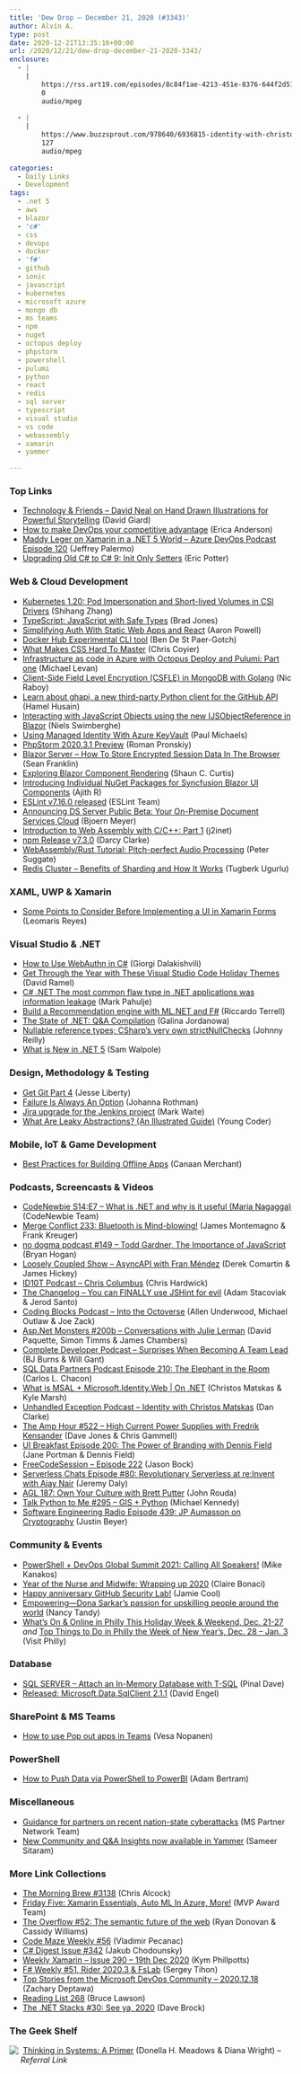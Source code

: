 ```yaml
---
title: 'Dew Drop – December 21, 2020 (#3343)'
author: Alvin A.
type: post
date: 2020-12-21T13:35:16+00:00
url: /2020/12/21/dew-drop-december-21-2020-3343/
enclosure:
  - |
    |
        https://rss.art19.com/episodes/8c84f1ae-4213-451e-8376-644f2d514e09.mp3
        0
        audio/mpeg
        
  - |
    |
        https://www.buzzsprout.com/978640/6936815-identity-with-christos-matskas.mp3?blob_id=29493911
        127
        audio/mpeg
        
categories:
  - Daily Links
  - Development
tags:
  - .net 5
  - aws
  - blazor
  - 'c#'
  - css
  - devops
  - docker
  - 'f#'
  - github
  - ionic
  - javascript
  - kubernetes
  - microsoft azure
  - mongo db
  - ms teams
  - npm
  - nuget
  - octopus deploy
  - phpstorm
  - powershell
  - pulumi
  - python
  - react
  - redis
  - sql server
  - typescript
  - visual studio
  - vs code
  - webassembly
  - xamarin
  - yammer

---
```

### <a name="top"></a>Top Links

  * <a href="http://davidgiard.com/2020/12/21/DavidNealOnHandDrawnIllustrationsForPowerfulStorytelling.aspx" target="_blank" rel="noopener">Technology & Friends &#8211; David Neal on Hand Drawn Illustrations for Powerful Storytelling</a> (David Giard)
  * <a href="https://github.blog/2020-12-18-how-to-make-devops-your-competitive-advantage/" target="_blank" rel="noopener">How to make DevOps your competitive advantage</a> (Erica Anderson)
  * <a href="http://azuredevopspodcast.clear-measure.com/maddy-leger-on-xamarin-in-a-net-5-world-episode-120" target="_blank" rel="noopener">Maddy Leger on Xamarin in a .NET 5 World &#8211; Azure DevOps Podcast Episode 120</a> (Jeffrey Palermo)
  * <a href="http://pottereric.github.com/2020/12/18/upgrading-old-csharp-to-csharp-9-init-only-setters/" target="_blank" rel="noopener">Upgrading Old C# to C# 9: Init Only Setters</a> (Eric Potter)



### <a name="web"></a>Web & Cloud Development

  * <a href="https://kubernetes.io/blog/2020/12/18/kubernetes-1.20-pod-impersonation-short-lived-volumes-in-csi/" target="_blank" rel="noopener">Kubernetes 1.20: Pod Impersonation and Short-lived Volumes in CSI Drivers</a> (Shihang Zhang)
  * <a href="https://www.developer.com/lang/jscript/typescript-javascript-with-safe-types.html" target="_blank" rel="noopener">TypeScript: JavaScript with Safe Types</a> (Brad Jones)
  * <a href="https://www.aaron-powell.com/posts/2020-12-21-simplifying-auth-with-static-web-apps-and-react/" target="_blank" rel="noopener">Simplifying Auth With Static Web Apps and React</a> (Aaron Powell)
  *  <a href="https://www.docker.com/blog/docker-hub-experimental-cli-tool/" target="_blank" rel="noopener">Docker Hub Experimental CLI tool</a> (Ben De St Paer-Gotch)
  * <a href="https://timseverien.com/posts/2020-12-06-what-makes-css-hard-to-master/" target="_blank" rel="noopener">What Makes CSS Hard To Master</a> (Chris Coyier)
  * <a href="http://feedproxy.google.com/~r/OctopusDeploy/~3/kmseUtvf4nk/iac-azure-octopus-pulumi-part-1" target="_blank" rel="noopener">Infrastructure as code in Azure with Octopus Deploy and Pulumi: Part one</a> (Michael Levan)
  * <a href="https://www.thepolyglotdeveloper.com/2020/12/field-level-encryption-fle-mongodb-golang/" target="_blank" rel="noopener">Client-Side Field Level Encryption (CSFLE) in MongoDB with Golang</a> (Nic Raboy)
  * <a href="https://github.blog/2020-12-18-learn-about-ghapi-a-new-third-party-python-client-for-the-github-api/" target="_blank" rel="noopener">Learn about ghapi, a new third-party Python client for the GitHub API</a> (Hamel Husain)
  * <a href="https://swimburger.net/blog/dotnet/interacting-with-javascript-objects-using-the-new-ijsobjectreference-in-blazor" target="_blank" rel="noopener">Interacting with JavaScript Objects using the new IJSObjectReference in Blazor</a> (Niels Swimberghe)
  * <a href="https://www.pmichaels.net/2020/12/19/using-managed-identity-with-azure-keyvault/?utm_source=rss&utm_medium=rss&utm_campaign=using-managed-identity-with-azure-keyvault" target="_blank" rel="noopener">Using Managed Identity With Azure KeyVault</a> (Paul Michaels)
  * <a href="https://blog.jetbrains.com/phpstorm/2020/12/phpstorm-2020-3-1-preview/" target="_blank" rel="noopener">PhpStorm 2020.3.1 Preview</a> (Roman Pronskiy)
  * <a href="https://www.c-sharpcorner.com/article/blazor-server-how-to-use-local-browser-storage/" target="_blank" rel="noopener">Blazor Server &#8211; How To Store Encrypted Session Data In The Browser</a> (Sean Franklin)
  * <a href="https://www.codeproject.com/Articles/5290129/Exploring-Blazor-Component-Rendering" target="_blank" rel="noopener">Exploring Blazor Component Rendering</a> (Shaun C. Curtis)
  * <a href="https://www.syncfusion.com/blogs/post/introducing-individual-nuget-packages-for-syncfusion-blazor-ui-components.aspx" target="_blank" rel="noopener">Introducing Individual NuGet Packages for Syncfusion Blazor UI Components</a> (Ajith R)
  * <a href="https://eslint.org/blog/2020/12/eslint-v7.16.0-released" target="_blank" rel="noopener">ESLint v7.16.0 released</a> (ESLint Team)
  * <a href="https://www.textcontrol.com/blog/2020/12/18/announcing-ds-server-public-beta/" target="_blank" rel="noopener">Announcing DS Server Public Beta: Your On-Premise Document Services Cloud</a> (Bjoern Meyer)
  * <a href="https://blog.j2i.net/2020/12/20/introduction-to-web-assembly-with-c-c-part-1/" target="_blank" rel="noopener">Introduction to Web Assembly with C/C++: Part 1</a> (j2inet)
  * <a href="https://blog.npmjs.org/post/637875064602296320" target="_blank" rel="noopener">npm Release v7.3.0</a> (Darcy Clarke)
  * <a href="https://www.toptal.com/webassembly/webassembly-rust-tutorial-web-audio" target="_blank" rel="noopener">WebAssembly/Rust Tutorial: Pitch-perfect Audio Processing</a> (Peter Suggate)
  * <a href="http://feedproxy.google.com/~r/TugberkUgurlu/~3/gPp5MEoH3jo/redis-cluster-benefits-of-sharding-and-how-it-works" target="_blank" rel="noopener">Redis Cluster &#8211; Benefits of Sharding and How It Works</a> (Tugberk Ugurlu)



### <a name="silverlight"></a>XAML, UWP & Xamarin

  * <a href="https://www.telerik.com/blogs/points-to-consider-before-implementing-ui-xamarin-forms" target="_blank" rel="noopener">Some Points to Consider Before Implementing a UI in Xamarin Forms</a> (Leomaris Reyes)



### <a name="dotnet"></a>Visual Studio & .NET

  * <a href="https://developer.okta.com/blog/2020/12/18/how-to-use-webauthn-csharp-dotnet" target="_blank" rel="noopener">How to Use WebAuthn in C#</a> (Giorgi Dalakishvili)
  * <a href="https://visualstudiomagazine.com/articles/2020/12/17/holiday-themes.aspx" target="_blank" rel="noopener">Get Through the Year with These Visual Studio Code Holiday Themes</a> (David Ramel)
  * <a href="http://feedproxy.google.com/~r/MetadataConsulting/~3/N30jPX8iXKk/CSharp-dotNet-The-most-common-flaw-type-in-dotNet-applications-was-information-leakage.html" target="_blank" rel="noopener">C# .NET The most common flaw type in .NET applications was information leakage</a> (Mark Pahulje)
  * <a href="http://www.rickyterrell.com/?p=214" target="_blank" rel="noopener">Build a Recommendation engine with ML.NET and F#</a> (Riccardo Terrell)
  * <a href="https://www.telerik.com/blogs/the-state-of-dotnet-qa-compilation" target="_blank" rel="noopener">The State of .NET: Q&A Compilation</a> (Galina Jordanowa)
  * <a href="http://blog.johnnyreilly.com/2020/12/nullable-reference-types-csharp-strictnullchecks.html" target="_blank" rel="noopener">Nullable reference types; CSharp&#8217;s very own strictNullChecks</a> (Johnny Reilly)
  * <a href="https://hackernoon.com/what-is-new-in-net-5-pb15317e?source=rss" target="_blank" rel="noopener">What is New in .NET 5</a> (Sam Walpole)



### <a name="design"></a>Design, Methodology & Testing

  * <a href="http://feedproxy.google.com/~r/JesseLiberty-SilverlightGeek/~3/_0U5VFtq-KY/" target="_blank" rel="noopener">Get Git Part 4</a> (Jesse Liberty)
  * <a href="http://feedproxy.google.com/~r/ManagingProductDevelopment/~3/tFGaZuXVrQw/" target="_blank" rel="noopener">Failure Is Always An Option</a> (Johanna Rothman)
  * <a href="http://feedproxy.google.com/~r/ContinuousBlog/~3/4eR5jYktgIo/" target="_blank" rel="noopener">Jira upgrade for the Jenkins project</a> (Mark Waite)
  * <a href="https://medium.com/young-coder/what-are-leaky-abstractions-an-illustrated-guide-f2982ff21cae?source=rss----d3d5cbdde463---4" target="_blank" rel="noopener">What Are Leaky Abstractions? (An Illustrated Guide)</a> (Young Coder)



### <a name="mobile"></a>Mobile, IoT & Game Development

  * <a href="https://ionicframework.com/blog/best-practices-for-building-offline-apps/" target="_blank" rel="noopener">Best Practices for Building Offline Apps</a> (Canaan Merchant)



### <a name="podcasts"></a>Podcasts, Screencasts & Videos

  * <a href="https://www.codenewbie.org/podcast/what-is-net-and-why-is-it-useful" target="_blank" rel="noopener">CodeNewbie S14:E7 &#8211; What is .NET and why is it useful (Maria Nagagga)</a> (CodeNewbie Team)
  * <a href="http://www.mergeconflict.fm/233" target="_blank" rel="noopener">Merge Conflict 233: Bluetooth is Mind-blowing!</a> (James Montemagno & Frank Kreuger)
  * <a href="http://feedproxy.google.com/~r/NoDogmaPodcast/~3/BUkil95Gcq4/149-todd-gardner-the-importance-of-javascript-t1tMvbcs" target="_blank" rel="noopener">no dogma podcast #149 &#8211; Todd Gardner, The Importance of JavaScript</a> (Bryan Hogan)
  * <a href="http://www.youtube.com/watch?v=6XbBJ6xF-uY" target="_blank" rel="noopener">Loosely Coupled Show &#8211; AsyncAPI with Fran Méndez</a> (Derek Comartin & James Hickey)
  * <a href="https://rss.art19.com/episodes/8c84f1ae-4213-451e-8376-644f2d514e09.mp3" target="_blank" rel="noopener">ID10T Podcast &#8211; Chris Columbus</a> (Chris Hardwick)
  * <a href="https://changelog.com/podcast/424" target="_blank" rel="noopener">The Changelog &#8211; You can FINALLY use JSHint for evil</a> (Adam Stacoviak & Jerod Santo)
  * <a href="https://www.codingblocks.net/podcast/into-the-octoverse/" target="_blank" rel="noopener">Coding Blocks Podcast &#8211; Into the Octoverse</a> (Allen Underwood, Michael Outlaw & Joe Zack)
  * <a href="http://www.youtube.com/watch?v=fxTl84zg7zY" target="_blank" rel="noopener">Asp.Net Monsters #200b &#8211; Conversations with Julie Lerman</a> (David Paquette, Simon Timms & James Chambers)
  * <a href="https://completedeveloperpodcast.com/surprises-when-becoming-a-team-lead/?utm_source=rss&utm_medium=rss&utm_campaign=surprises-when-becoming-a-team-lead" target="_blank" rel="noopener">Complete Developer Podcast &#8211; Surprises When Becoming A Team Lead</a> (BJ Burns & Will Gant)
  * <a href="http://sqldatapartners.com/2020/12/18/episode-210-the-elephant-in-the-room/" target="_blank" rel="noopener">SQL Data Partners Podcast Episode 210: The Elephant in the Room</a> (Carlos L. Chacon)
  * <a href="https://channel9.msdn.com/Shows/On-NET/What-is-MSAL--MicrosoftIdentityWeb?WT.mc_id=DOP-MVP-4025064" target="_blank" rel="noopener">What is MSAL + Microsoft.Identity.Web | On .NET</a> (Christos Matskas & Kyle Marsh)
  * <a href="https://www.buzzsprout.com/978640/6936815-identity-with-christos-matskas.mp3?blob_id=29493911" target="_blank" rel="noopener">Unhandled Exception Podcast &#8211; Identity with Christos Matskas</a> (Dan Clarke)
  * <a href="http://feedproxy.google.com/~r/TheAmpHour/~3/Ub8bIFR0f7k/" target="_blank" rel="noopener">The Amp Hour #522 – High Current Power Supplies with Fredrik Kensander</a> (Dave Jones & Chris Gammell)
  * <a href="https://uibreakfast.com/200-the-power-of-branding-with-dennis-field" target="_blank" rel="noopener">UI Breakfast Episode 200: The Power of Branding with Dennis Field</a> (Jane Portman & Dennis Field)
  * <a href="http://www.youtube.com/watch?v=WoecQ64zxeQ" target="_blank" rel="noopener">FreeCodeSession &#8211; Episode 222</a> (Jason Bock)
  * <a href="https://share.transistor.fm/s/03fdd37a" target="_blank" rel="noopener">Serverless Chats Episode #80: Revolutionary Serverless at re:Invent with Ajay Nair</a> (Jeremy Daly)
  * <a href="https://www.ageekleader.com/agl-187-own-your-culture-with-brett-putter/" target="_blank" rel="noopener">AGL 187: Own Your Culture with Brett Putter</a> (John Rouda)
  * <a href="https://talkpython.fm/episodes/show/295/gis-python" target="_blank" rel="noopener">Talk Python to Me #295 &#8211; GIS + Python</a> (Michael Kennedy)
  * <a href="https://www.se-radio.net/2020/12/episode-439-jp-aumasson-on-cryptography/" target="_blank" rel="noopener">Software Engineering Radio Episode 439: JP Aumasson on Cryptography</a> (Justin Beyer)



### <a name="events"></a>Community & Events

  * <a href="https://powershell.org/2020/12/pshsummit2021-call-for-speakers/?utm_source=rss&utm_medium=rss&utm_campaign=pshsummit2021-call-for-speakers" target="_blank" rel="noopener">PowerShell + DevOps Global Summit 2021: Calling All Speakers!</a> (Mike Kanakos)
  * <a href="https://techcommunity.microsoft.com/t5/healthcare-and-life-sciences/year-of-the-nurse-and-midwife-wrapping-up-2020/ba-p/2001699?WT.mc_id=DOP-MVP-4025064" target="_blank" rel="noopener">Year of the Nurse and Midwife: Wrapping up 2020</a> (Claire Bonaci)
  * <a href="https://github.blog/2020-12-18-happy-anniversary-github-security-lab/" target="_blank" rel="noopener">Happy anniversary GitHub Security Lab!</a> (Jamie Cool)
  * <a href="https://techcommunity.microsoft.com/t5/microsoft-learn-blog/empowering-dona-sarkar-s-passion-for-upskilling-people-around/ba-p/1628147?WT.mc_id=DOP-MVP-4025064" target="_blank" rel="noopener">Empowering—Dona Sarkar’s passion for upskilling people around the world</a> (Nancy Tandy)
  * <a href="https://www.uwishunu.com/2020/12/whats-on-online-in-philly-this-holiday-week-weekend-dec-21-27/" target="_blank" rel="noopener">What’s On & Online in Philly This Holiday Week & Weekend, Dec. 21-27</a> _and_ <a href="https://www.uwishunu.com/2020/12/top-things-to-do-in-philly-the-week-of-new-years-dec-28-jan-3/" target="_blank" rel="noopener">Top Things to Do in Philly the Week of New Year’s, Dec. 28 – Jan. 3</a> (Visit Philly)



### <a name="sql"></a>Database

  * <a href="https://blog.sqlauthority.com/2020/12/21/sql-server-attach-an-in-memory-database-with-t-sql/?utm_source=rss&utm_medium=rss&utm_campaign=sql-server-attach-an-in-memory-database-with-t-sql" target="_blank" rel="noopener">SQL SERVER – Attach an In-Memory Database with T-SQL</a> (Pinal Dave)
  * <a href="https://techcommunity.microsoft.com/t5/sql-server/released-microsoft-data-sqlclient-2-1-1/ba-p/2003125?WT.mc_id=DOP-MVP-4025064" target="_blank" rel="noopener">Released: Microsoft.Data.SqlClient 2.1.1</a> (David Engel)



### <a name="sp"></a>SharePoint & MS Teams

  * <a href="https://myteamsday.com/2020/12/18/pop-out-apps/" target="_blank" rel="noopener">How to use Pop out apps in Teams</a> (Vesa Nopanen)



### <a name="ps"></a>PowerShell

  * <a href="https://petri.com/how-to-push-data-via-powershell-to-powerbi?utm_source=rss&utm_medium=rss&utm_campaign=how-to-push-data-via-powershell-to-powerbi" target="_blank" rel="noopener">How to Push Data via PowerShell to PowerBI</a> (Adam Bertram)



### <a name="misc"></a>Miscellaneous

  * <a href="https://blogs.partner.microsoft.com/mpn/guidance-for-partners-on-recent-nation-state-cyberattacks/" target="_blank" rel="noopener">Guidance for partners on recent nation-state cyberattacks</a> (MS Partner Network Team)
  * <a href="https://techcommunity.microsoft.com/t5/yammer-blog/new-community-and-q-amp-a-insights-now-available-in-yammer/ba-p/1961404?WT.mc_id=DOP-MVP-4025064" target="_blank" rel="noopener">New Community and Q&A Insights now available in Yammer</a> (Sameer Sitaram)



### <a name="links"></a>More Link Collections

  * <a href="http://feedproxy.google.com/~r/ReflectivePerspective/~3/d6BADvcob_k/" target="_blank" rel="noopener">The Morning Brew #3138</a> (Chris Alcock)
  * <a href="https://techcommunity.microsoft.com/t5/microsoft-mvp-award-program-blog/friday-five-xamarin-essentials-auto-ml-in-azure-more/ba-p/1998693?WT.mc_id=DOP-MVP-4025064" target="_blank" rel="noopener">Friday Five: Xamarin Essentials, Auto ML In Azure, More!</a> (MVP Award Team)
  * <a href="https://stackoverflow.blog/2020/12/18/the-overflow-52-the-semantic-future-of-the-web/" target="_blank" rel="noopener">The Overflow #52: The semantic future of the web</a> (Ryan Donovan & Cassidy Williams)
  * <a href="https://code-maze.com/code-maze-weekly-56/" target="_blank" rel="noopener">Code Maze Weekly #56</a> (Vladimir Pecanac)
  * <a href="http://feedproxy.google.com/~r/digest-csharp/~3/yfFA2uGnfGo/342" target="_blank" rel="noopener">C# Digest Issue #342</a> (Jakub Chodounsky)
  * <a href="http://weeklyxamarin.com/issues/290" target="_blank" rel="noopener">Weekly Xamarin &#8211; Issue 290 &#8211; 19th Dec 2020</a> (Kym Phillpotts)
  * <a href="https://sergeytihon.com/2020/12/19/f-weekly-51-rider-2020-3-fslab/" target="_blank" rel="noopener">F# Weekly #51, Rider 2020.3 & FsLab</a> (Sergey Tihon)
  * <a href="https://devblogs.microsoft.com/devops/top-stories-from-the-microsoft-devops-community-2020-12-18/?WT.mc_id=DOP-MVP-4025064" target="_blank" rel="noopener">Top Stories from the Microsoft DevOps Community – 2020.12.18</a> (Zachary Deptawa)
  * <a href="https://www.brucelawson.co.uk/2020/reading-list-268/" target="_blank" rel="noopener">Reading List 268</a> (Bruce Lawson)
  * <a href="https://daveabrock.com/2020/12/19/dotnet-stacks-30" target="_blank" rel="noopener">The .NET Stacks #30: See ya, 2020</a> (Dave Brock)



### <a name="shelf"></a>The Geek Shelf

<a href="https://www.amazon.com/dp/1603580557/?tag=amavin-20" target="_blank" rel="noopener"><img decoding="async" align="left" style="margin: 0px 4px 10px 0px; border: 0px currentcolor; border-image: none; float: left; display: inline; background-image: none;" src="https://m.media-amazon.com/images/I/51frZKhRiIL._SS135_.jpg" border="0" /></a>&nbsp;<a href="https://www.amazon.com/dp/1603580557/?tag=amavin-20" target="_blank" rel="noopener">Thinking in Systems: A Primer</a> (Donella H. Meadows & Diana Wright) _&#8211; Referral Link_